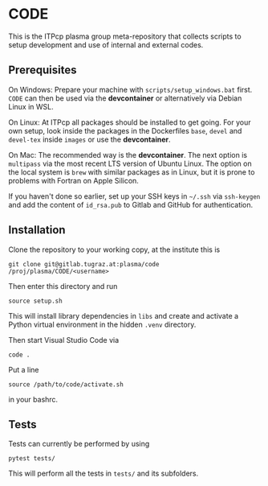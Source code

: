 # CODE

This is the ITPcp plasma group meta-repository that collects scripts
to setup development and use of internal and external codes.

## Prerequisites
On Windows: Prepare your machine with `scripts/setup_windows.bat` first.
`CODE` can then be used via the **devcontainer** or alternatively via
Debian Linux in WSL.

On Linux: At ITPcp all packages should be installed to get going.
For your own setup, look inside the packages in the
Dockerfiles `base`, `devel` and `devel-tex` inside `images` or
use the **devcontainer**.

On Mac: The recommended way is the **devcontainer**. The next option is
`multipass` via the most recent LTS version of Ubuntu Linux. The
option on the local system is `brew` with similar packages as in Linux,
but it is prone to problems with Fortran on Apple Silicon.

If you haven't done so earlier, set up your SSH keys in `~/.ssh` via `ssh-keygen` and
add the content of `id_rsa.pub` to Gitlab and GitHub for authentication.

## Installation

Clone the repository to your working copy, at the institute this is

    git clone git@gitlab.tugraz.at:plasma/code /proj/plasma/CODE/<username>

Then enter this directory and run

    source setup.sh

This will install library dependencies in `libs` and create and activate
a Python virtual environment in the hidden `.venv` directory.

Then start Visual Studio Code via

    code .

Put a line

    source /path/to/code/activate.sh

in your bashrc.

## Tests

Tests can currently be performed by using

    pytest tests/

This will perform all the tests in `tests/` and its subfolders.
